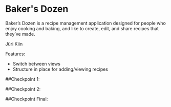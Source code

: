 # Baker's Dozen
Baker’s Dozen is a recipe management application designed for people who enjoy cooking and baking, and like to create, edit, and share recipes that they’ve made.

Jüri Kiin

Features:
- Switch between views
- Structure in place for adding/viewing recipes

##Checkpoint 1:

##Checkpoint 2:


##Checkpoint Final:




